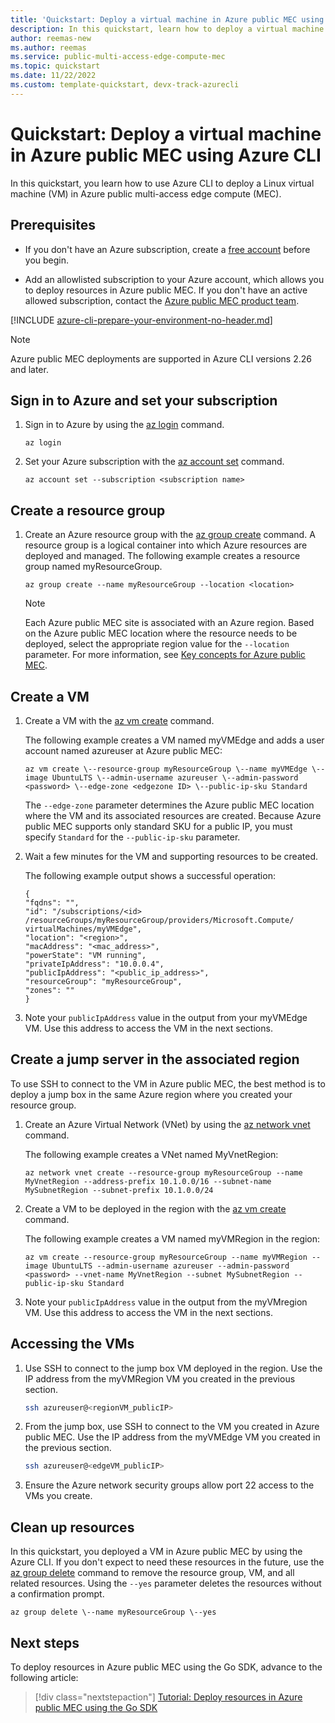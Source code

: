 ```yaml
---
title: 'Quickstart: Deploy a virtual machine in Azure public MEC using Azure CLI'
description: In this quickstart, learn how to deploy a virtual machine in Azure public multi-access edge (MEC) compute by using the Azure CLI.
author: reemas-new
ms.author: reemas
ms.service: public-multi-access-edge-compute-mec
ms.topic: quickstart
ms.date: 11/22/2022
ms.custom: template-quickstart, devx-track-azurecli
---
```


# Quickstart: Deploy a virtual machine in Azure public MEC using Azure CLI

In this quickstart, you learn how to use Azure CLI to deploy a Linux virtual machine (VM) in Azure public multi-access edge compute (MEC).

## Prerequisites

- If you don't have an Azure subscription, create a [free account](https://azure.microsoft.com/free/?WT.mc_id=A261C142F) before you begin.

- Add an allowlisted subscription to your Azure account, which allows you to deploy resources in Azure public MEC. If you don't have an active allowed subscription, contact the [Azure public MEC product team](https://aka.ms/azurepublicmec).

[!INCLUDE [azure-cli-prepare-your-environment-no-header.md](~/articles/reusable-content/azure-cli/azure-cli-prepare-your-environment-no-header.md)]

   > [!NOTE]
   > Azure public MEC deployments are supported in Azure CLI versions 2.26 and later.

## Sign in to Azure and set your subscription

1. Sign in to Azure by using the [az login](/cli/azure/reference-index#az-login) command.

    ```azurecli
    az login
    ```

1. Set your Azure subscription with the [az account set](/cli/azure/account#az-account-set) command.

    ```azurecli
    az account set --subscription <subscription name>
    ```

## Create a resource group

1. Create an Azure resource group with the [az group create](/cli/azure/group#az-group-create) command. A resource group is a logical container into which Azure resources are deployed and managed. The following example creates a resource group named myResourceGroup.

    ```azurecli
    az group create --name myResourceGroup --location <location>
    ```

    > [!NOTE]
    > Each Azure public MEC site is associated with an Azure region. Based on the Azure public MEC location where the resource needs to be deployed, select the appropriate region value for the `--location` parameter. For more information, see [Key concepts for Azure public MEC](key-concepts.md).

## Create a VM

1. Create a VM with the [az vm create](/cli/azure/vm#az-vm-create) command.

   The following example creates a VM named myVMEdge and adds a user account named azureuser at Azure public MEC:

   ```azurecli
   az vm create \--resource-group myResourceGroup \--name myVMEdge \--image UbuntuLTS \--admin-username azureuser \--admin-password <password> \--edge-zone <edgezone ID> \--public-ip-sku Standard
   ```

   The `--edge-zone` parameter determines the Azure public MEC location where the VM and its associated resources are created. Because Azure public MEC supports only standard SKU for a public IP, you must specify `Standard` for the `--public-ip-sku` parameter.

1. Wait a few minutes for the VM and supporting resources to be created.

   The following example output shows a successful operation:

   ```output
   {
   "fqdns": "",
   "id": "/subscriptions/<id> /resourceGroups/myResourceGroup/providers/Microsoft.Compute/    virtualMachines/myVMEdge",
   "location": "<region>",
   "macAddress": "<mac_address>",
   "powerState": "VM running",
   "privateIpAddress": "10.0.0.4",
   "publicIpAddress": "<public_ip_address>",
   "resourceGroup": "myResourceGroup",
   "zones": ""
   }
   ```

1. Note your `publicIpAddress` value in the output from your myVMEdge VM. Use this address to access the VM in the next sections.

## Create a jump server in the associated region

To use SSH to connect to the VM in Azure public MEC, the best method is to deploy a jump box in the same Azure region where you created your resource group.

1. Create an Azure Virtual Network (VNet) by using the [az network vnet](/cli/azure/network/vnet) command.

   The following example creates a VNet named MyVnetRegion:

    ```azurecli
    az network vnet create --resource-group myResourceGroup --name MyVnetRegion --address-prefix 10.1.0.0/16 --subnet-name MySubnetRegion --subnet-prefix 10.1.0.0/24
    ```

1. Create a VM to be deployed in the region with the [az vm create](/cli/azure/vm#az-vm-create) command.

   The following example creates a VM named myVMRegion in the region:

    ```azurecli
    az vm create --resource-group myResourceGroup --name myVMRegion --image UbuntuLTS --admin-username azureuser --admin-password <password> --vnet-name MyVnetRegion --subnet MySubnetRegion --public-ip-sku Standard
    ```

1. Note your `publicIpAddress` value in the output from the myVMregion VM. Use this address to access the VM in the next sections.

## Accessing the VMs

1. Use SSH to connect to the jump box VM deployed in the region. Use the IP address from the myVMRegion VM you created in the previous section.

    ```bash
    ssh azureuser@<regionVM_publicIP>
    ```

1. From the jump box, use SSH to connect to the VM you created in Azure public MEC. Use the IP address from the myVMEdge VM you created in the previous section.

    ```bash
    ssh azureuser@<edgeVM_publicIP>
    ```

1. Ensure the Azure network security groups allow port 22 access to the VMs you create.

## Clean up resources

In this quickstart, you deployed a VM in Azure public MEC by using the Azure CLI. If you don't expect to need these resources in the future, use the [az group delete](/cli/azure/group#az-group-delete) command to remove the resource group, VM, and all related resources. Using the `--yes` parameter deletes the resources without a confirmation prompt.

```azurecli
az group delete \--name myResourceGroup \--yes
```

## Next steps

To deploy resources in Azure public MEC using the Go SDK, advance to the following article:

> [!div class="nextstepaction"]
> [Tutorial: Deploy resources in Azure public MEC using the Go SDK](tutorial-create-vm-using-go-sdk.md)
